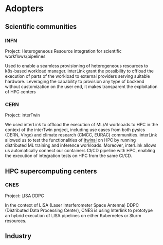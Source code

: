 # Adopters

## Scientific communities

### INFN

Project: Heterogeneous Resource integration for scientific workflows/pipelines

Used to enable a seamless provisioning of heterogeneous resources to k8s-based workload manager. interLink grant the possibility to offload the execution of parts of the workload to external providers serving suitable hardware. Leveraging the capability to provision any type of backend without customization on the user end, it makes transparent  the exploitation of HPC centers 

### CERN

Project: interTwin

We used interLink to offload the execution of ML/AI workloads to HPC in the context of the interTwin project, including use cases from both pysics (CERN, Virgo) and climate research (CMCC, EURAC) communities. interLink allowed us to test the functionalities of [itwinai](https://itwinai.readthedocs.io/) on HPC by running distributed ML training and inference workloads. Moreover, interLink allows us automatically connect our containers CI/CD pipeline with HPC, enabling the execution of integration tests on HPC from the same CI/CD.

## HPC supercomputing centers

### CNES

Project: LISA DDPC

In the context of LISA (Laser Interferometer Space Antenna) DDPC (Distributed Data Processing Center), CNES is using Interlink to prototype an hybrid execution of LISA pipelines on either Kubernetes or Slurm resources.

## Industry


